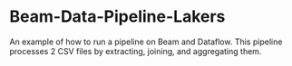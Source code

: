 # Beam-Data-Pipeline-Lakers

An example of how to run a pipeline on Beam and Dataflow. This pipeline processes 2 CSV files by extracting, joining, and aggregating them.
